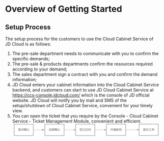 # Overview of Getting Started
## Setup Process
The setup process for the customers to use the Cloud Cabinet Service of JD Cloud is as follows:
1. The pre-sale department needs to communicate with you to confirm the specific demands;
2. The pre-sale & products departments confirm the resources required according to your demand;
3. The sales department sign a contract with you and confirm the demand information;
4. JD Cloud enters your cabinet information into the Cloud Cabinet Service backend, and customers can start to use JD Cloud Cabinet Service at https://ccs-console.jdcloud.com/ which is the console of JD official website. JD Cloud will notify you by mail and SMS of the setup/shutdown of Cloud Cabinet Service, convenient for your timely view.
5. You can open the ticket that you require by the Console - Cloud Cabinet Service - Ticket Management Module, convenient and efficient.
![To view the setup process, click the link](https://github.com/jdcloudcom/cn/blob/cn-Cloud-Cabinet-Service/image/Hyper-Converged-IDC/Cloud-Cabinet-Service/CCS001.png)



